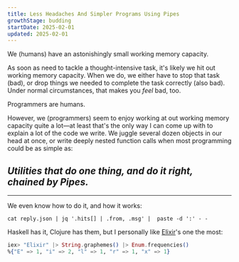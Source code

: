 ```yaml
---
title: Less Headaches And Simpler Programs Using Pipes 
growthStage: budding
startDate: 2025-02-01
updated: 2025-02-01
---
```


We (humans) have an astonishingly small working memory capacity.

As soon as need to tackle a thought-intensive task, it's likely we hit out working memory capacity. When we do, we either have to stop that task (bad), or drop things we needed to complete the task correctly (also bad). Under normal circumstances, that makes you _feel_ bad, too.

Programmers are humans.

However, we (programmers) seem to enjoy working at out working memory capacity quite a lot—at least that's the only way I can come up with to explain a lot of the code we write. We juggle several dozen objects in our head at once, or write deeply nested function calls when most programming could be as simple as:

## _Utilities that do one thing, and do it right, chained by Pipes._

---
We even know how to do it, and how it works:

```shell
cat reply.json | jq '.hits[] | .from, .msg' |  paste -d ':' - - 
```

Haskell has it, Clojure has them, but I personally like [Elixir](https://elixir-lang.org)'s one the most:

```elixir
iex> "Elixir" |> String.graphemes() |> Enum.frequencies()
%{"E" => 1, "i" => 2, "l" => 1, "r" => 1, "x" => 1}
```
